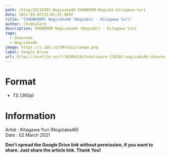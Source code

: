 ```yaml
---
path: /blog/20210302-Nogizaka46-SHOWROOM-Nogiobi-Kitagawa-Yuri
date: 2021-03-02T15:01:25.005Z
title: "[SHOWROOM] Nogizaka46 (Nogiobi) - Kitagawa Yuri"
author: Chr0balord
description: SHOWROOM Nogizaka46 (Nogiobi) - Kitagawa Yuri
tags:
  - Showroom
  - Nogizaka46
image: https://i.ibb.co/5RYx5z2/image.png
label: Google Drive
url: https://acefile.co/f/38309410/himitsupro-210302-nogizaka46-showroom-nogiobi-kitagawa-yuri-ts
---
```

# Format

* TS (360p)

# Information

Artist : Kitagawa Yuri (Nogizaka46) \
Date : 02 March 2021

**Don't spread the Google Drive link without permission, if you want to share. Just share the article link. Thank You!**